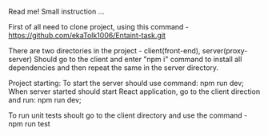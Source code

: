 Read me!
Small instruction ...

First of all need to clone project, using this command - https://github.com/ekaTolk1006/Entaint-task.git

There are two directories in the project - client(front-end), server(proxy-server)
Should go to the client and enter "npm i" command to install all dependencies and then repeat the same in the server directory.

Project starting: 
To start the server should use command: npm run dev;
When server started should start React application, go to the client direction and run: npm run dev;

To run unit tests shoult go to the client directory and use the command - npm run test
